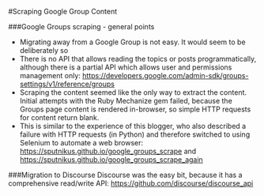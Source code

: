 #Scraping Google Group Content

###Google Groups scraping - general points
* Migrating away from a Google Group is not easy. It would seem to be deliberately so
* There is no API that allows reading the topics or posts programmatically, although there is a partial API which allows user and permissions management only: https://developers.google.com/admin-sdk/groups-settings/v1/reference/groups
* Scraping the content seemed like the only way to extract the content. Initial attempts with the Ruby Mechanize gem failed, because the Groups page content is rendered in-browser, so simple HTTP requests for content return blank.
* This is similar to the experience of this blogger, who also described a failure with HTTP requests (in Python) and therefore switched to using Selenium to automate a web browser: https://sputnikus.github.io/google_groups_scrape and https://sputnikus.github.io/google_groups_scrape_again

###Migration to Discourse
Discourse was the easy bit, because it has a comprehensive read/write API: https://github.com/discourse/discourse_api

